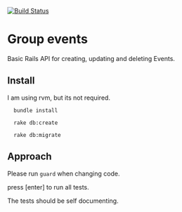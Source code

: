 [![Build Status](https://semaphoreci.com/api/v1/brentgreeff/basic_rails_5_api/branches/master/badge.svg)](https://semaphoreci.com/brentgreeff/basic_rails_5_api)

# Group events

Basic Rails API for creating, updating and deleting Events.

## Install

I am using rvm, but its not required.

      bundle install

      rake db:create

      rake db:migrate



## Approach

Please run `guard` when changing code.

press [enter] to run all tests.

The tests should be self documenting.
